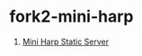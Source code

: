 fork2-mini-harp
===============

1. [Mini Harp Static Server](https://gist.github.com/rcgary/979ed862715aa146c9d0)
